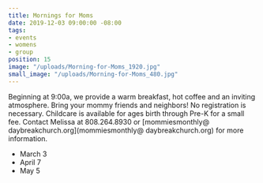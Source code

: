 ```yaml
---
title: Mornings for Moms
date: 2019-12-03 09:00:00 -08:00
tags:
- events
- womens
- group
position: 15
image: "/uploads/Morning-for-Moms_1920.jpg"
small_image: "/uploads/Morning-for-Moms_480.jpg"
---
```


Beginning at 9:00a, we provide a warm breakfast, hot coffee and an inviting atmosphere. Bring your mommy friends and neighbors! No registration is necessary. Childcare is available for ages birth through Pre-K for a small fee. Contact Melissa
at 808.264.8930 or [mommiesmonthly@ daybreakchurch.org](mommiesmonthly@ daybreakchurch.org) for more information.

* March 3
* April 7
* May 5